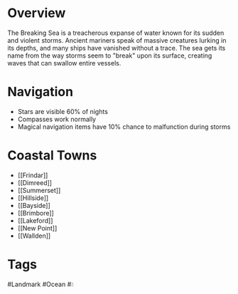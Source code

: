 # Overview

The Breaking Sea is a treacherous expanse of water known for its sudden and violent storms. Ancient mariners speak of massive creatures lurking in its depths, and many ships have vanished without a trace. The sea gets its name from the way storms seem to "break" upon its surface, creating waves that can swallow entire vessels.

# Navigation

- Stars are visible 60% of nights
- Compasses work normally
- Magical navigation items have 10% chance to malfunction during storms

# Coastal Towns

- [[Frindar]]
- [[Dimreed]]
- [[Summerset]]
- [[Hillside]]
- [[Bayside]]
- [[Brimbore]]
- [[Lakeford]]
- [[New Point]]
- [[Wallden]]

# Tags

#Landmark #Ocean #💧
